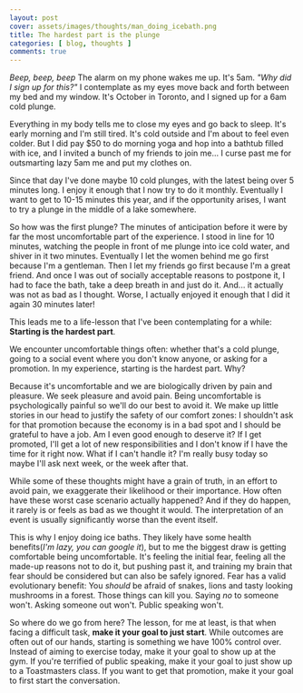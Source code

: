 ```yaml
---
layout: post
cover: assets/images/thoughts/man_doing_icebath.png
title: The hardest part is the plunge
categories: [ blog, thoughts ]
comments: true
---
```


<!-- ## The hardest part is the plunge -->

*Beep, beep, beep* The alarm on my phone wakes me up. It's 5am. *"Why did I sign up for this?"* I contemplate as my eyes move back and forth between my bed and my window. It's October in Toronto, and I signed up for a 6am cold plunge.

Everything in my body tells me to close my eyes and go back to sleep. It's early morning and I'm still tired. It's cold outside and I'm about to feel even colder. But I did pay $50 to do morning yoga and hop into a bathtub filled with ice, and I invited a bunch of my friends to join me... I curse past me for outsmarting lazy 5am me and put my clothes on.

Since that day I've done maybe 10 cold plunges, with the latest being over 5 minutes long. I enjoy it enough that I now try to do it monthly. Eventually I want to get to 10-15 minutes this year, and if the opportunity arises, I want to try a plunge in the middle of a lake somewhere.

So how was the first plunge? The minutes of anticipation before it were by far the most uncomfortable part of the experience. I stood in line for 10 minutes, watching the people in front of me plunge into ice cold water, and shiver in it two minutes. Eventually I let the women behind me go first because I'm a gentleman. Then I let my friends go first because I'm a great friend. And once I was out of socially acceptable reasons to postpone it, I had to face the bath, take a deep breath in and just do it. And... it actually was not as bad as I thought. Worse, I actually enjoyed it enough that I did it again 30 minutes later!


<!-- I undressed all the way to my swim trunks and took a cold shower as part of the preparation. I don't know why I expected the shower to be hot, because it wasn't and I wished it was a person so I could tell it how much I hated its guts. -->

This leads me to a life-lesson that I've been contemplating for a while: **Starting is the hardest part**.

We encounter uncomfortable things often: whether that's a cold plunge, going to a social event where you don't know anyone, or asking for a promotion. In my experience, starting is the hardest part. Why?

Because it's uncomfortable and we are biologically driven by pain and pleasure. We seek pleasure and avoid pain. Being uncomfortable is psychologically painful so we'll do our best to avoid it. We make up little stories in our head to justify the safety of our comfort zones: I shouldn't ask for that promotion because the economy is in a bad spot and I should be grateful to have a job. Am I even good enough to deserve it? If I get promoted, I'll get a lot of new responsibilities and I don't know if I have the time for it right now. What if I can't handle it? I'm really busy today so maybe I'll ask next week, or the week after that.

While some of these thoughts might have a grain of truth, in an effort to avoid pain, we exaggerate their likelihood or their importance. How often have these worst case scenario actually happened? And if they do happen, it rarely is or feels as bad as we thought it would. The interpretation of an event is usually significantly worse than the event itself.

This is why I enjoy doing ice baths. They likely have some health benefits(*I'm lazy, you can google it*), but to me the biggest draw is getting comfortable being uncomfortable. It's feeling the initial fear, feeling all the made-up reasons not to do it, but pushing past it, and training my brain that fear should be considered but can also be safely ignored. Fear has a valid evolutionary benefit: You *should* be afraid of snakes, lions and tasty looking mushrooms in a forest. Those things can kill you. Saying *no* to someone won't. Asking someone out won't. Public speaking won't.


So where do we go from here? The lesson, for me at least, is that when facing a difficult task, **make it your goal to just start**. While outcomes are often out of our hands, starting is something we have 100% control over. Instead of aiming to exercise today, make it your goal to show up at the gym. If you're terrified of public speaking, make it your goal to just show up to a Toastmasters class. If you want to get that promotion, make it your goal to first start the conversation.

<!-- Our mind loves to race and make up worst case scenarios and they almost never happen. -->


<!-- 
* It's always starting to do something. The first 10 secoonds. How to do it?
  * Give yourself 5 seconds of courageousness. Once you're in the situaat
  * Will you regret this when you
  * Get comfortable being uncomfortable. Do it as a habit.
  * What if? -->